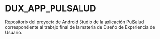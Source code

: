 # DUX_APP_PULSALUD
Repositorio del proyecto de Android Studio de la aplicación PulSalud correspondiente al trabajo final de la materia de Diseño de Experiencia de Usuario.
